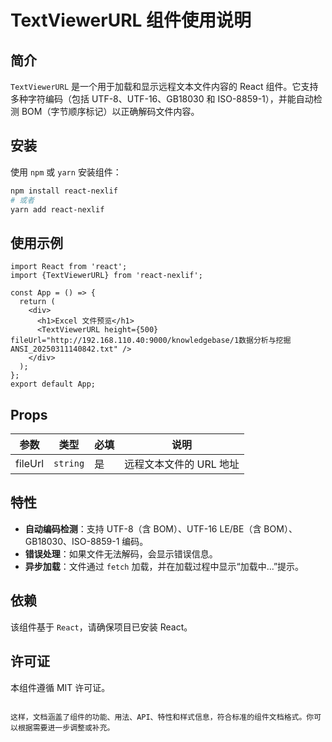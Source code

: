 # TextViewerURL 组件使用说明

## 简介

`TextViewerURL` 是一个用于加载和显示远程文本文件内容的 React 组件。它支持多种字符编码（包括 UTF-8、UTF-16、GB18030 和 ISO-8859-1），并能自动检测 BOM（字节顺序标记）以正确解码文件内容。

## 安装

使用 `npm` 或 `yarn` 安装组件：

```sh
npm install react-nexlif
# 或者
yarn add react-nexlif
```

## 使用示例

```tsx
import React from 'react';
import {TextViewerURL} from 'react-nexlif';

const App = () => {
  return (
    <div>
      <h1>Excel 文件预览</h1>
      <TextViewerURL height={500} fileUrl="http://192.168.110.40:9000/knowledgebase/1数据分析与挖掘ANSI_20250311140842.txt" />
    </div>
  );
};
export default App;
```

## Props

| 参数     | 类型   | 必填 | 说明                         |
|--------|------|----|----------------------------|
| fileUrl | `string` | 是  | 远程文本文件的 URL 地址 |

## 特性

- **自动编码检测**：支持 UTF-8（含 BOM）、UTF-16 LE/BE（含 BOM）、GB18030、ISO-8859-1 编码。
- **错误处理**：如果文件无法解码，会显示错误信息。
- **异步加载**：文件通过 `fetch` 加载，并在加载过程中显示“加载中...”提示。


## 依赖

该组件基于 `React`，请确保项目已安装 React。

## 许可证

本组件遵循 MIT 许可证。
```

这样，文档涵盖了组件的功能、用法、API、特性和样式信息，符合标准的组件文档格式。你可以根据需要进一步调整或补充。
